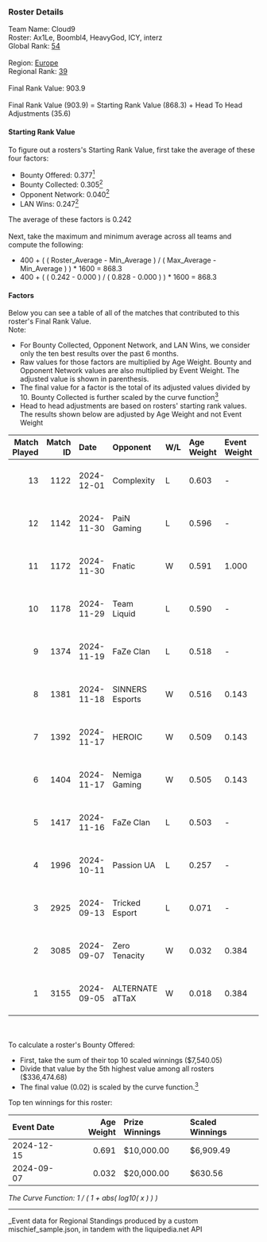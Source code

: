 ### Roster Details<br />
Team Name: Cloud9<br />
Roster: Ax1Le, Boombl4, HeavyGod, ICY, interz<br />
Global Rank: [54](../../standings_global_2025_03_01.md)<br />
<br />
Region: [Europe]( ../../standings_europe_2025_03_01.md)<br />
Regional Rank: [39]( ../../standings_europe_2025_03_01.md)<br />
<br />
Final Rank Value:  903.9<br />
<br />
Final Rank Value (903.9) = Starting Rank Value (868.3) + Head To Head Adjustments (35.6)<br />

#### Starting Rank Value<br />
To figure out a rosters's Starting Rank Value, first take the average of these four factors:<br />
- Bounty Offered: 0.377[<sup>1</sup>](#table2)
- Bounty Collected: 0.305[<sup>2</sup>](#table1)
- Opponent Network: 0.040[<sup>2</sup>](#table1)
- LAN Wins: 0.247[<sup>2</sup>](#table1)

The average of these factors is 0.242<br />
<br />
Next, take the maximum and minimum average across all teams and compute the following:<br />
- 400 + ( ( Roster_Average - Min_Average ) / ( Max_Average - Min_Average ) ) * 1600 = 868.3
- 400 + ( ( 0.242 - 0.000 ) / ( 0.828 - 0.000 ) ) * 1600 = 868.3


#### Factors<br />
Below you can see a table of all of the matches that contributed to this roster's Final Rank Value.<br />
Note:<br />

- For Bounty Collected, Opponent Network, and LAN Wins, we consider only the ten best results over the past 6 months.
- Raw values for those factors are multiplied by Age Weight. Bounty and Opponent Network values are also multiplied by Event Weight. The adjusted value is shown in parenthesis.
- The final value for a factor is the total of its adjusted values divided by 10. Bounty Collected is further scaled by the curve function[<sup>3</sup>](#curveFunction)
- Head to head adjustments are based on rosters' starting rank values. The results shown below are adjusted by Age Weight and not Event Weight
<span id="table1"></span><br />


| Match Played | Match ID | Date       | Opponent        | W/L | Age Weight | Event Weight | Bounty Collected | Opponent Network | LAN Wins  | H2H Adj. | Roster                                |
| -: | -: | :- | :- | :- | :- | :- | :- | :- | :- | -: | :- |
|           13 |     1122 | 2024-12-01 | Complexity      | L   | 0.603      | -            | -                | -                | -         |    -4.17 | Ax1Le, Boombl4, HeavyGod, ICY, interz |
|           12 |     1142 | 2024-11-30 | PaiN Gaming     | L   | 0.596      | -            | -                | -                | -         |    -0.44 | Ax1Le, Boombl4, HeavyGod, ICY, interz |
|           11 |     1172 | 2024-11-30 | Fnatic          | W   | 0.591      | 1.000        | 0.047 (0.028)    | 0.490 (0.290)    | 1 (0.591) |    12.52 | Ax1Le, Boombl4, HeavyGod, ICY, interz |
|           10 |     1178 | 2024-11-29 | Team Liquid     | L   | 0.590      | -            | -                | -                | -         |    -0.59 | Ax1Le, Boombl4, HeavyGod, ICY, interz |
|            9 |     1374 | 2024-11-19 | FaZe Clan       | L   | 0.518      | -            | -                | -                | -         |    -0.07 | Ax1Le, Boombl4, HeavyGod, ICY, interz |
|            8 |     1381 | 2024-11-18 | SINNERS Esports | W   | 0.516      | 0.143        | 0.027 (0.002)    | 0.448 (0.033)    | 1 (0.516) |     8.04 | Ax1Le, Boombl4, HeavyGod, ICY, interz |
|            7 |     1392 | 2024-11-17 | HEROIC          | W   | 0.509      | 0.143        | 0.131 (0.010)    | 0.518 (0.038)    | 1 (0.509) |    12.16 | Ax1Le, Boombl4, HeavyGod, ICY, interz |
|            6 |     1404 | 2024-11-17 | Nemiga Gaming   | W   | 0.505      | 0.143        | 0.177 (0.013)    | 0.441 (0.032)    | 1 (0.505) |    11.08 | Ax1Le, Boombl4, HeavyGod, ICY, interz |
|            5 |     1417 | 2024-11-16 | FaZe Clan       | L   | 0.503      | -            | -                | -                | -         |    -0.05 | Ax1Le, Boombl4, HeavyGod, ICY, interz |
|            4 |     1996 | 2024-10-11 | Passion UA      | L   | 0.257      | -            | -                | -                | -         |    -2.31 | Ax1Le, Boombl4, HeavyGod, ICY, interz |
|            3 |     2925 | 2024-09-13 | Tricked Esport  | L   | 0.071      | -            | -                | -                | -         |    -1.32 | Ax1Le, Boombl4, HeavyGod, ICY, interz |
|            2 |     3085 | 2024-09-07 | Zero Tenacity   | W   | 0.032      | 0.384        | 0.026 (0.000)    | 0.507 (0.006)    | 0 (0.000) |     0.43 | Ax1Le, Boombl4, HeavyGod, ICY, interz |
|            1 |     3155 | 2024-09-05 | ALTERNATE aTTaX | W   | 0.018      | 0.384        | 0.020 (0.000)    | 0.351 (0.002)    | 0 (0.000) |     0.29 | Ax1Le, Boombl4, HeavyGod, ICY, interz |

<br />
<span id="table2"></span><br />
To calculate a roster's Bounty Offered:<br />

- First, take the sum of their top 10 scaled winnings ($7,540.05)
- Divide that value by the 5th highest value among all rosters ($336,474.68)
- The final value (0.02) is scaled by the curve function.[<sup>3</sup>](#curveFunction)

Top ten winnings for this roster:<br />

| Event Date | Age Weight | Prize Winnings | Scaled Winnings |
| :- | -: | :- | :- |
| 2024-12-15 |      0.691 | $10,000.00     | $6,909.49       |
| 2024-09-07 |      0.032 | $20,000.00     | $630.56         |


<span id="curveFunction"></span>_The Curve Function: 1 / ( 1 + abs( log10( x ) ) )_<br />

---
_Event data for Regional Standings produced by a custom mischief_sample.json, in tandem with the liquipedia.net API<br />
